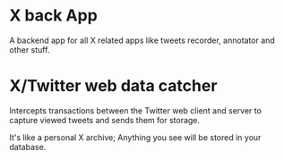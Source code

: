 # X back App

A backend app for all X related apps like tweets recorder, annotator and other stuff.
# X/Twitter web data catcher
Intercepts transactions between the Twitter web client and server to capture viewed tweets and sends them for storage.

It's like a personal X archive; Anything you see will be stored in your database.
